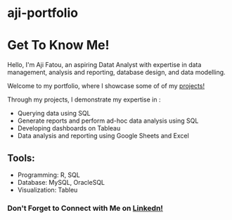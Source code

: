 # aji-portfolio
# Get To Know Me!

Hello, I'm Aji Fatou, an aspiring Datat Analyst with expertise in data management, analysis and reporting, database design, and data modelling.

Welcome to my portfolio, where I showcase some of of my [projects!](https://github.com/afgai/Covid-19-Database-System)

Through my projects, I demonstrate my expertise in :
<ul>
     <li> Querying data using SQL    </li>
     <li> Generate reports and perform ad-hoc data analysis using SQL </li> 
     <li> Developing dashboards on Tableau </li>
     <li> Data analysis and reporting using Google Sheets and Excel </li>
</ul>

## Tools:

<ul>
     <li> Programming: R, SQL </li>
     <li> Database: MySQL, OracleSQL </li>
     <li> Visualization: Tableu </li>
</ul>

### Don't Forget to Connect with Me on [Linkedn!](https://www.linkedin.com/in/ajifg/)

